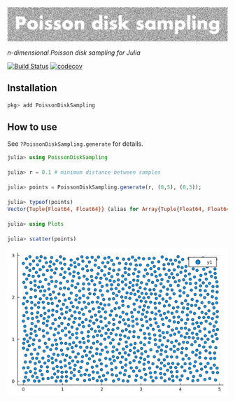 <picture>
  <source media="(prefers-color-scheme: light)" srcset="https://github.com/KeitaNakamura/PoissonDiskSampling.jl/blob/main/assets/logo-light.png">
  <source media="(prefers-color-scheme: dark)" srcset="https://github.com/KeitaNakamura/PoissonDiskSampling.jl/blob/main/assets/logo-dark.png">
  <img alt="logo" src="https://github.com/KeitaNakamura/PoissonDiskSampling.jl/blob/main/assets/logo-light.png" width=600>
</picture>

*n-dimensional Poisson disk sampling for Julia*

[![Build Status](https://github.com/KeitaNakamura/PoissonDiskSampling.jl/workflows/CI/badge.svg)](https://github.com/KeitaNakamura/PoissonDiskSampling.jl/actions)
[![codecov](https://codecov.io/gh/KeitaNakamura/PoissonDiskSampling.jl/branch/main/graph/badge.svg?token=7vrwuWCsYU)](https://codecov.io/gh/KeitaNakamura/PoissonDiskSampling.jl)

## Installation

```julia
pkg> add PoissonDiskSampling
```

## How to use

See `?PoissonDiskSampling.generate` for details.

```julia
julia> using PoissonDiskSampling

julia> r = 0.1 # minimum distance between samples

julia> points = PoissonDiskSampling.generate(r, (0,5), (0,3));

julia> typeof(points)
Vector{Tuple{Float64, Float64}} (alias for Array{Tuple{Float64, Float64}, 1})

julia> using Plots

julia> scatter(points)
```

![demo](https://github.com/KeitaNakamura/PoissonDiskSampling.jl/blob/main/assets/demo.svg)
